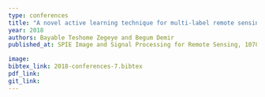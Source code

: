```yaml
---
type: conferences
title: "A novel active learning technique for multi-label remote sensing image scene classification"
year: 2018
authors: Bayable Teshome Zegeye and Begum Demir
published_at: SPIE Image and Signal Processing for Remote Sensing, 10789 - 10789 - 8, 2018

image:
bibtex_link: 2018-conferences-7.bibtex
pdf_link:
git_link:
---
```

